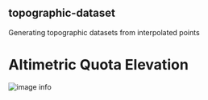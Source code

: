 ## topographic-dataset

 Generating topographic datasets from interpolated points

# Altimetric Quota Elevation

![image info](./topographic-dataset/graphic_elevation.jpg)
